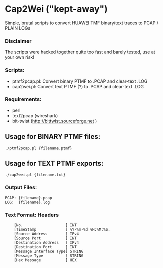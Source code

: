 Cap2Wei ("kept-away")
=======

Simple, brutal scripts to convert HUAWEI TMF binary/text traces to PCAP / PLAIN LOGs

### Disclaimer
The scripts were hacked together quite too fast and barely tested, use at your own risk!


### Scripts:
- ptmf2pcap.pl: Convert binary PTMF to .PCAP and clear-text .LOG
- cap2wei.pl: Convert text PTMF (?) to .PCAP and clear-text .LOG

### Requirements:

- perl
- text2pcap (wireshark)
- bit-twist (http://bittwist.sourceforge.net )

## Usage for BINARY PTMF files:
```
./ptmf2pcap.pl {filename.ptmf}
```

## Usage for TEXT PTMF exports:
```
./cap2wei.pl {filename.txt}
```


### Output Files:
```
PCAP: {filename}.pcap
LOG:  {filename}.log
```

### Text Format: Headers
```
 	[No.                   ] INT
 	[TimeStamp             ] %Y-%m-%d %H:%M:%S.
 	[Source Address        ] IPv4
 	[Source Port           ] INT
 	[Destination Address   ] IPv4
 	[Destination Port      ] INT
 	[Message Interface Type] STRING
 	[Message Type          ] STRING
 	[Hex Message           ] HEX
```
